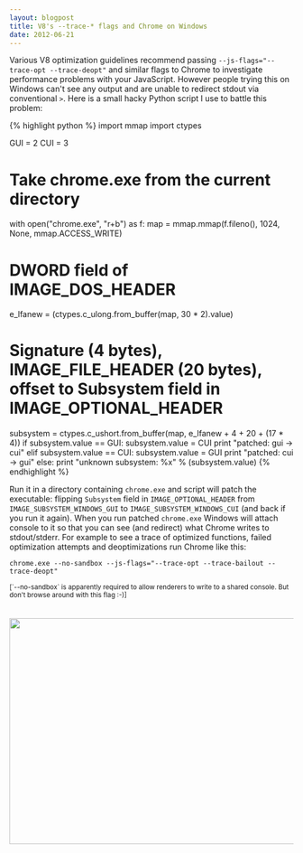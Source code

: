 ```yaml
---
layout: blogpost
title: V8's --trace-* flags and Chrome on Windows
date: 2012-06-21
---
```


Various V8 optimization guidelines recommend passing `--js-flags="--trace-opt --trace-deopt"` and similar flags to Chrome to investigate performance problems with your JavaScript. However people trying this on Windows can't see any output and are unable to redirect stdout via conventional `>`. Here is a small hacky Python script I use to battle this problem:

{% highlight python %}
import mmap
import ctypes

GUI = 2
CUI = 3

# Take chrome.exe from the current directory
with open("chrome.exe", "r+b") as f:
   map = mmap.mmap(f.fileno(), 1024, None, mmap.ACCESS_WRITE)
   # DWORD field of IMAGE_DOS_HEADER
   e_lfanew = (ctypes.c_ulong.from_buffer(map, 30 * 2).value)
   # Signature (4 bytes), IMAGE_FILE_HEADER (20 bytes), offset to Subsystem field in IMAGE_OPTIONAL_HEADER
   subsystem = ctypes.c_ushort.from_buffer(map, e_lfanew + 4 + 20 + (17 * 4))
   if subsystem.value == GUI:
       subsystem.value = CUI
       print "patched: gui -> cui"
   elif subsystem.value == CUI:
       subsystem.value = GUI
       print "patched: cui -> gui"
   else:
       print "unknown subsystem: %x" % (subsystem.value)
{% endhighlight %}

Run it in a directory containing `chrome.exe` and script will patch the executable: flipping `Subsystem` field in `IMAGE_OPTIONAL_HEADER` from `IMAGE_SUBSYSTEM_WINDOWS_GUI` to `IMAGE_SUBSYSTEM_WINDOWS_CUI` (and back if you run it again). When you run patched `chrome.exe` Windows will attach console to it so that you can see (and redirect) what Chrome writes to stdout/stderr. For example to see a trace of optimized functions, failed optimization attempts and deoptimizations run Chrome like this:

    chrome.exe --no-sandbox --js-flags="--trace-opt --trace-bailout --trace-deopt"

<p><small>[`--no-sandbox` is apparently required to allow renderers to write to a shared console. But don't browse around with this flag :-)]</small></p>

<div style="text-align: center; padding-top: 20px;">
<img height="400" src="http://mrale.ph/s3/images/chrome-windows-v8-output.png" width="700" />
</div>